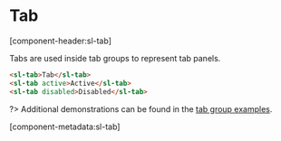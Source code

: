 # Tab

[component-header:sl-tab]

Tabs are used inside tab groups to represent tab panels.

```html preview
<sl-tab>Tab</sl-tab>
<sl-tab active>Active</sl-tab>
<sl-tab disabled>Disabled</sl-tab>
```

?> Additional demonstrations can be found in the [tab group examples](/components/tab-group.md).

[component-metadata:sl-tab]
